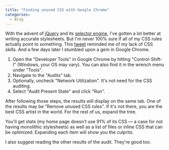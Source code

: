 ```yaml
---
title: "Finding unused CSS with Google Chrome"
categories:
  - Blog
---
```



With the advent of [jQuery](http://jquery.com/) and its [selector engine](http://sizzlejs.com/), I've gotten a lot better at writing accurate stylesheets. But I'm never 100% sure if all of my CSS rules actually point to something. This [tweet](https://twitter.com/#!/ryan/status/63367737765933056) reminded me of my lack of CSS skills. And a few days later I stumbled upon a gem in Google Chrome.

1. Open the "Developer Tools" in Google Chrome by hitting "Control-Shift-I" (Windows, your OS may vary). You can also find it in the wrench menu under "Tools".
2. Navigate to the "Audits" tab.
3. Optionally, uncheck "Network Utilization". It's not need for the CSS auditing.
4. Select "Audit Present State" and click "Run".

After following those steps, the results will display on the same tab. One of the results may be "Remove unused CSS rules". If it's not there, you are the best CSS artist in the world. For the rest of us, expand the tree.

You'll get stats (my home page doesn't use 91% of its CSS — a case for not having monolithic stylesheets) as well as a list of files or inline CSS that can be optimized. Expanding each item will show you the culprits.

I also suggest reading the other results of the audit. They're good too.
